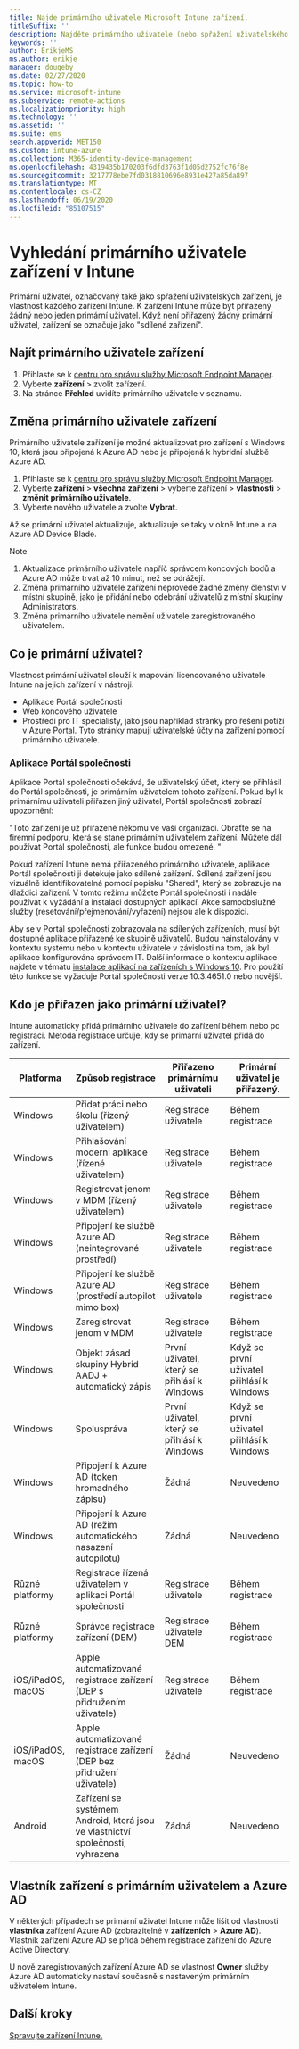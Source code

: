 ```yaml
---
title: Najde primárního uživatele Microsoft Intune zařízení.
titleSuffix: ''
description: Najděte primárního uživatele (nebo spřažení uživatelského zařízení) zařízení Intune.
keywords: ''
author: ErikjeMS
ms.author: erikje
manager: dougeby
ms.date: 02/27/2020
ms.topic: how-to
ms.service: microsoft-intune
ms.subservice: remote-actions
ms.localizationpriority: high
ms.technology: ''
ms.assetid: ''
ms.suite: ems
search.appverid: MET150
ms.custom: intune-azure
ms.collection: M365-identity-device-management
ms.openlocfilehash: 4319435b170203f6dfd3763f1d05d2752fc76f8e
ms.sourcegitcommit: 3217778ebe7fd0318810696e8931e427a85da897
ms.translationtype: MT
ms.contentlocale: cs-CZ
ms.lasthandoff: 06/19/2020
ms.locfileid: "85107515"
---
```

# <a name="find-the-primary-user-of-an-intune-device"></a>Vyhledání primárního uživatele zařízení v Intune

Primární uživatel, označovaný také jako spřažení uživatelských zařízení, je vlastnost každého zařízení Intune. K zařízení Intune může být přiřazený žádný nebo jeden primární uživatel. Když není přiřazený žádný primární uživatel, zařízení se označuje jako "sdílené zařízení".

## <a name="find-a-devices-primary-user"></a>Najít primárního uživatele zařízení

1. Přihlaste se k [centru pro správu služby Microsoft Endpoint Manager](https://go.microsoft.com/fwlink/?linkid=2109431).
2. Vyberte **zařízení** > zvolit zařízení.
3. Na stránce **Přehled** uvidíte primárního uživatele v seznamu.

## <a name="change-a-devices-primary-user"></a>Změna primárního uživatele zařízení

Primárního uživatele zařízení je možné aktualizovat pro zařízení s Windows 10, která jsou připojená k Azure AD nebo je připojená k hybridní službě Azure AD.

1. Přihlaste se k [centru pro správu služby Microsoft Endpoint Manager](https://go.microsoft.com/fwlink/?linkid=2109431).
2. Vyberte **zařízení**  >  **všechna zařízení** > vyberte zařízení > **vlastnosti**  >  **změnit primárního uživatele**.
3. Vyberte nového uživatele a zvolte **Vybrat**.

Až se primární uživatel aktualizuje, aktualizuje se taky v okně Intune a na Azure AD Device Blade.
>[!NOTE]
>1. Aktualizace primárního uživatele napříč správcem koncových bodů a Azure AD může trvat až 10 minut, než se odrážejí.
>2. Změna primárního uživatele zařízení neprovede žádné změny členství v místní skupině, jako je přidání nebo odebrání uživatelů z místní skupiny Administrators.
>3. Změna primárního uživatele nemění uživatele zaregistrovaného uživatelem. 


## <a name="what-is-the-primary-user"></a>Co je primární uživatel?
Vlastnost primární uživatel slouží k mapování licencovaného uživatele Intune na jejich zařízení v nástroji:
- Aplikace Portál společnosti
- Web koncového uživatele
- Prostředí pro IT specialisty, jako jsou například stránky pro řešení potíží v Azure Portal. Tyto stránky mapují uživatelské účty na zařízení pomocí primárního uživatele. 

### <a name="company-portal-app"></a>Aplikace Portál společnosti
Aplikace Portál společnosti očekává, že uživatelský účet, který se přihlásil do Portál společnosti, je primárním uživatelem tohoto zařízení. Pokud byl k primárnímu uživateli přiřazen jiný uživatel, Portál společnosti zobrazí upozornění:

"Toto zařízení je už přiřazené někomu ve vaší organizaci. Obraťte se na firemní podporu, která se stane primárním uživatelem zařízení. Můžete dál používat Portál společnosti, ale funkce budou omezené. "

Pokud zařízení Intune nemá přiřazeného primárního uživatele, aplikace Portál společnosti ji detekuje jako sdílené zařízení. Sdílená zařízení jsou vizuálně identifikovatelná pomocí popisku "Shared", který se zobrazuje na dlaždici zařízení. V tomto režimu můžete Portál společnosti i nadále používat k vyžádání a instalaci dostupných aplikací. Akce samoobslužné služby (resetování/přejmenování/vyřazení) nejsou ale k dispozici.  

Aby se v Portál společnosti zobrazovala na sdílených zařízeních, musí být dostupné aplikace přiřazené ke skupině uživatelů. Budou nainstalovány v kontextu systému nebo v kontextu uživatele v závislosti na tom, jak byl aplikace konfigurována správcem IT. Další informace o kontextu aplikace najdete v tématu [instalace aplikací na zařízeních s Windows 10](../apps/apps-windows-10-app-deploy.md). Pro použití této funkce se vyžaduje Portál společnosti verze 10.3.4651.0 nebo novější.


## <a name="who-is-assigned-as-the-primary-user"></a>Kdo je přiřazen jako primární uživatel?
Intune automaticky přidá primárního uživatele do zařízení během nebo po registraci. Metoda registrace určuje, kdy se primární uživatel přidá do zařízení.

| Platforma | Způsob registrace | Přiřazeno primárnímu uživateli | Primární uživatel je přiřazený. |
| ---- | ---- | ---- | ---- |
| Windows | Přidat práci nebo školu (řízený uživatelem) | Registrace uživatele | Během registrace |   
| Windows | Přihlašování moderní aplikace (řízené uživatelem) | Registrace uživatele | Během registrace | 
| Windows | Registrovat jenom v MDM (řízený uživatelem) | Registrace uživatele | Během registrace | 
| Windows | Připojení ke službě Azure AD (neintegrované prostředí) | Registrace uživatele | Během registrace | 
| Windows | Připojení ke službě Azure AD (prostředí autopilot mimo box) | Registrace uživatele | Během registrace | 
| Windows | Zaregistrovat jenom v MDM | Registrace uživatele | Během registrace | 
| Windows | Objekt zásad skupiny Hybrid AADJ + automatický zápis | První uživatel, který se přihlásí k Windows | Když se první uživatel přihlásí k Windows| 
| Windows | Spoluspráva | První uživatel, který se přihlásí k Windows | Když se první uživatel přihlásí k Windows | 
| Windows | Připojení k Azure AD (token hromadného zápisu) | Žádná | Neuvedeno | 
| Windows | Připojení k Azure AD (režim automatického nasazení autopilotu) | Žádná | Neuvedeno | 
| Různé platformy | Registrace řízená uživatelem v aplikaci Portál společnosti | Registrace uživatele | Během registrace |
| Různé platformy | Správce registrace zařízení (DEM) | Registrace uživatele DEM | Během registrace |
| iOS/iPadOS, macOS | Apple automatizované registrace zařízení (DEP s přidružením uživatele) | Registrace uživatele | Během registrace |
| iOS/iPadOS, macOS | Apple automatizované registrace zařízení (DEP bez přidružení uživatele) | Žádná | Neuvedeno |
| Android | Zařízení se systémem Android, která jsou ve vlastnictví společnosti, vyhrazena | Žádná | Neuvedeno |

## <a name="primary-user-and-azure-ad-device-owner"></a>Vlastník zařízení s primárním uživatelem a Azure AD
V některých případech se primární uživatel Intune může lišit od vlastnosti **vlastníka** zařízení Azure AD (zobrazitelné v **zařízeních**  >  **Azure AD**). Vlastník zařízení Azure AD se přidá během registrace zařízení do Azure Active Directory.

U nově zaregistrovaných zařízení Azure AD se vlastnost **Owner** služby Azure AD automaticky nastaví současně s nastaveným primárním uživatelem Intune.

## <a name="next-steps"></a>Další kroky
[Spravujte zařízení Intune.](device-management.md)
